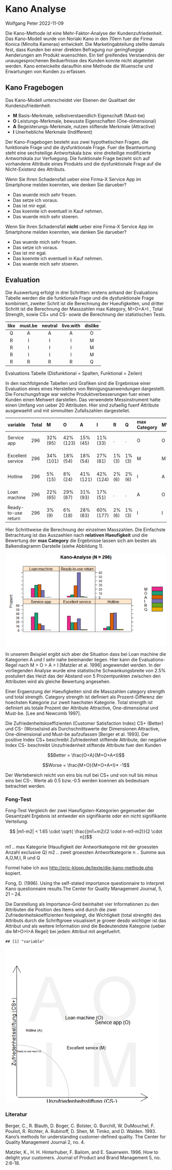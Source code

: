Kano Analyse
================
Wolfgang Peter
2022-11-09

Die Kano-Methode ist eine Mehr-Faktor-Analyse der Kundenzufriedenheit.
Das Kano-Modell wurde von Noriaki Kano in den 70ern fuer die Firma
Konica (Minolta Kameras) entwickelt. Die Marketingabteilung stellte
damals fest, dass Kunden bei einer direkten Befragung nur geringfuegige
Aenderungen am Produkt wuenschten. Ein tief greifendes Verstaendnis der
unausgesprochenen Beduerfnisse des Kunden konnte nicht abgeleitet
werden. Kano entwickelte daraufhin eine Methode die Wuensche und
Erwartungen von Kunden zu erfassen.

## Kano Fragebogen

Das Kano-Modell unterscheidet vier Ebenen der Qualitaet der
Kundenzufriedenheit:

-   **M** Basis-Merkmale, selbstverstaendlich Eigenschaft (Must-be)
-   **O** Leistungs-Merkmale, bewusste Eigenschaften (One-dimensional)
-   **A** Begeisterungs-Merkmale, nutzen stiftende Merkmale (Attractive)
-   **I** Unerhebliche Merkmale (Indifferent)

Der Kano-Fragebogen besteht aus zwei hypothetischen Fragen, die
funktionale Frage und die dysfunktionale Frage. Fuer die Beantwortung
steht eine sechsteilige Antwortskala bzw. eine dreiteilige modifizierte
Antwortskala zur Verfuegung. Die funktionale Frage bezieht sich auf
vorhandene Attribute eines Produkts und die dysfunktionale Frage auf die
Nicht-Existenz des Attributs.

Wenn Sie Ihren Schadensfall ueber eine Firma-X Service App im Smartphone
melden koennten, wie denken Sie darueber?

-   Das wuerde mich sehr freuen.
-   Das setze ich voraus.
-   Das ist mir egal.
-   Das koennte ich eventuell in Kauf nehmen.
-   Das wuerde mich sehr stoeren.

Wenn Sie Ihren Schadensfall **nicht** ueber eine Firma-X Service App im
Smartphone melden koennten, wie denken Sie darueber?

-   Das wuerde mich sehr freuen.
-   Das setze ich voraus.
-   Das ist mir egal.
-   Das koennte ich eventuell in Kauf nehmen.
-   Das wuerde mich sehr stoeren.

## Evaluation

Die Auswertung erfolgt in drei Schritten: erstens anhand der Evaluations
Tabelle werden die die funktionale Frage und die dysfunktionale Frage
kombiniert, zweiter Schrit ist die Berechnung der Hueufigkeiten, und
dritter Schritt ist die Berechnung der Masszahlen max Kategory,
M\>O\>A\>I , Total Strength, sowie CS+ und CS- sowie die Berechnung der
statistischen Tests.

| like | must.be | neutral | live.with | dislike |
|:----:|:-------:|:-------:|:---------:|:-------:|
|  Q   |    A    |    A    |     A     |    O    |
|  R   |    I    |    I    |     I     |    M    |
|  R   |    I    |    I    |     I     |    M    |
|  R   |    I    |    I    |     I     |    M    |
|  R   |    R    |    R    |     R     |    Q    |

Evaluations Tabelle (Disfunktional = Spalten, Funktional = Zeilen)

In den nachfolgende Tabellen und Grafiken sind die Ergebnisse einer
Evaluation eines eines Herstellers von Reinigungsanwendungen
dargestellt. Die Forschungsfrage war welche Produktverbesserungen fuer
einen Kunden einen Mehwert darstellen. Das verwendete Messinstrument
hatte einen Umfang von ueber 20 Attributen. Hier sind zufaellig fuenf
Attribute ausgewaehlt und mit simmuliten Zufallszahlen dargestellet.

<table>
<thead>
<tr>
<th style="text-align:left;">
variable
</th>
<th style="text-align:left;">
Total
</th>
<th style="text-align:left;">
M
</th>
<th style="text-align:left;">
O
</th>
<th style="text-align:left;">
A
</th>
<th style="text-align:left;">
I
</th>
<th style="text-align:left;">
R
</th>
<th style="text-align:left;">
Q
</th>
<th style="text-align:left;">
max Category
</th>
<th style="text-align:left;">
M\>O\>A\>I
</th>
<th style="text-align:left;">
Total Strength
</th>
<th style="text-align:left;">
Category Strength
</th>
<th style="text-align:left;">
CS plus
</th>
<th style="text-align:left;">
CS minus
</th>
<th style="text-align:left;">
Chi-squared Test
</th>
<th style="text-align:left;">
Fong-Test
</th>
</tr>
</thead>
<tbody>
<tr>
<td style="text-align:left;">
Service app
</td>
<td style="text-align:left;">
296
</td>
<td style="text-align:left;">
32% (95)
</td>
<td style="text-align:left;">
42% (123)
</td>
<td style="text-align:left;">
15% (45)
</td>
<td style="text-align:left;">
11% (33)
</td>
<td style="text-align:left;">
.
</td>
<td style="text-align:left;">
.
</td>
<td style="text-align:left;">
O
</td>
<td style="text-align:left;">
O
</td>
<td style="text-align:left;">
89% ()
</td>
<td style="text-align:left;">
9% ()
</td>
<td style="text-align:left;">
0.568
</td>
<td style="text-align:left;">
-0.736
</td>
<td style="text-align:left;">
72.49\*\*\*
</td>
<td style="text-align:left;">
28 \< 19.4 sig.
</td>
</tr>
<tr>
<td style="text-align:left;">
Excellent service
</td>
<td style="text-align:left;">
296
</td>
<td style="text-align:left;">
34% (101)
</td>
<td style="text-align:left;">
18% (54)
</td>
<td style="text-align:left;">
18% (54)
</td>
<td style="text-align:left;">
27% (81)
</td>
<td style="text-align:left;">
1% (3)
</td>
<td style="text-align:left;">
1% (3)
</td>
<td style="text-align:left;">
M
</td>
<td style="text-align:left;">
M
</td>
<td style="text-align:left;">
71% ()
</td>
<td style="text-align:left;">
7% ()
</td>
<td style="text-align:left;">
0.372
</td>
<td style="text-align:left;">
-0.534
</td>
<td style="text-align:left;">
21.64\*\*\*
</td>
<td style="text-align:left;">
20 \< 18.5 sig.
</td>
</tr>
<tr>
<td style="text-align:left;">
Hotline
</td>
<td style="text-align:left;">
296
</td>
<td style="text-align:left;">
5% (15)
</td>
<td style="text-align:left;">
8% (24)
</td>
<td style="text-align:left;">
41% (121)
</td>
<td style="text-align:left;">
42% (124)
</td>
<td style="text-align:left;">
2% (6)
</td>
<td style="text-align:left;">
2% (6)
</td>
<td style="text-align:left;">
I
</td>
<td style="text-align:left;">
A
</td>
<td style="text-align:left;">
54% ()
</td>
<td style="text-align:left;">
1% ()
</td>
<td style="text-align:left;">
0.511
</td>
<td style="text-align:left;">
-0.137
</td>
<td style="text-align:left;">
150.06\*\*\*
</td>
<td style="text-align:left;">
3 \< 19.8 ns
</td>
</tr>
<tr>
<td style="text-align:left;">
Loan machine
</td>
<td style="text-align:left;">
296
</td>
<td style="text-align:left;">
22% (65)
</td>
<td style="text-align:left;">
29% (87)
</td>
<td style="text-align:left;">
31% (93)
</td>
<td style="text-align:left;">
17% (51)
</td>
<td style="text-align:left;">
.
</td>
<td style="text-align:left;">
.
</td>
<td style="text-align:left;">
A
</td>
<td style="text-align:left;">
O
</td>
<td style="text-align:left;">
83% ()
</td>
<td style="text-align:left;">
2% ()
</td>
<td style="text-align:left;">
0.608
</td>
<td style="text-align:left;">
-0.514
</td>
<td style="text-align:left;">
15.41\*\*
</td>
<td style="text-align:left;">
6 \< 18.5 ns
</td>
</tr>
<tr>
<td style="text-align:left;">
Ready-to-use return
</td>
<td style="text-align:left;">
296
</td>
<td style="text-align:left;">
3% (9)
</td>
<td style="text-align:left;">
6% (18)
</td>
<td style="text-align:left;">
28% (83)
</td>
<td style="text-align:left;">
60% (177)
</td>
<td style="text-align:left;">
2% (6)
</td>
<td style="text-align:left;">
1% (3)
</td>
<td style="text-align:left;">
I
</td>
<td style="text-align:left;">
I
</td>
<td style="text-align:left;">
37% ()
</td>
<td style="text-align:left;">
32% ()
</td>
<td style="text-align:left;">
0.352
</td>
<td style="text-align:left;">
-0.094
</td>
<td style="text-align:left;">
251.30\*\*\*
</td>
<td style="text-align:left;">
94 \< 19.9 sig.
</td>
</tr>
</tbody>
</table>

Hier Schrittweise die Berechnung der einzelnen Masszahlen. Die
Einfachste Betrachtung ist das Auszaehlen nach **relativen Haeufigkeit**
und die Bewertung der **max Category** die Ergebnisse lassen sich am
besten als Balkendiagramm Darstelle (siehe Abbildung 1).

![](figure/Kano_Bar-1.png)<!-- -->

In unserem Beispiel ergibt sich aber die Situation dass bei Loan machine
die Kategorien A und I sehr nahe beieinander liegen. Hier kann die
Evaluations-Regel nach M \> O \> A \> I \[Matzler et al. 1996\]
angewendet werden. In der vorliegenden Analyse wurde eine statistische
Schwankungsbreite von 2.5% postuliert das Heizt das der Abstand von 5
Prozentpunkten zwischen den Attributen wird als gleiche Bewertung
angesehen.

Einer Ergaenzung der Haeufigkeiten sind die Masszahlen category strength
und total strength. Category strength ist definiert als
Prozent-Differenz der hoechsten Kategorie zur zweit haechsten Kategorie.
Total strength ist definiert als totale Prozent der Attribute
Attractive, One-dimensional und Must-be. \[Lee and Newcomb 1997\].

Die Zufriedenheitskoeffizienten (Customer Satisfaction Index) CS+
(Better) und CS- (Worse)sind als Durchschnittswerte der Dimensionen
Attractive, One-dimensional und Must-be aufzufassen \[Berger et
al. 1993\]. Der positive Index CS+ beschreibt Zufriedenheit stiftende
Attribute, der negative Index CS- beschreibt Unzufriedenheit stiftende
Attribute fuer den Kunden

$$Better = \frac{O+A}{M+O+A+I}$$

$$Worse = \frac{M+O}{M+O+A+I}* -1$$

Der Wertebereich reicht von eins bis null bei CS+ und von null bis minus
eins bei CS-. Werte ab 0.5 bzw.-0.5 werden koennen als bedeutsam
betrachtet werden.

### Fong-Test

Fong-Test Vergleich der zwei Haeufigsten-Kategorien gegenueber der
Gesamtzahl Ergebnis ist entweder ein signifikante oder ein nicht
signifikante Verteilung.

$$ |m1-m2|  < 1.65 \cdot \sqrt{ \frac{(m1+m2)(2 \cdot n-m1-m2)}{2 \cdot n}}$$

m1 .. max Kategorie (Hauufigkeit der Antwortkategorie mit der groessten
Anzahl exclusive Q) m2 .. zweit groessten Antwortkategorie n .. Summe
aus A,O,M,I, R und Q

Formel habe ich aus <http://eric-klopp.de/texte/die-kano-methode.php>
kopiert.

Fong, D. (1996). Using the self-stated importance questionnaire to
interpret Kano questionnaire results.The Center for Quality Management
Journal, 5, 21 – 24.

Die Darstellung als Importance-Grid beinhaltet vier Informationen zu den
Attributen die Position des Items wird durch die zwei
Zufriedenheitskoeffizienten festgelegt, die Wichtigkeit (total strength)
des Attributs durch die Schriftgroee visualisiert je groeer desdo
wichtiger ist das Attribut und als weitere Information sind die
Bedeutendste Kategorie (ueber die M\>O\>I\>A Regel) bei jedem Attribut
mit angefuehrt.

    ## [1] "variable"

![Importance-Grid](figure/Importance_Grid-1.png)

### Literatur

Berger, C., R. Blauth, D. Boger, C. Bolster, G. Burchill, W. DuMouchel,
F. Pouliot, R. Richter, A. Rubinoff, D. Shen, M. Timko, and D. Walden.
1993. Kano’s methods for understanding customer-defined quality. The
Center for Quality Management Journal 2, no. 4.

Matzler, K., H. H. Hinterhuber, F. Bailom, and E. Sauerwein. 1996. How
to delight your customers. Journal of Product and Brand Management 5,
no. 2:6-18.
